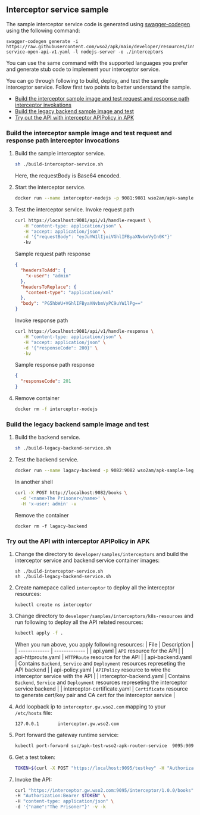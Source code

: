 ## Interceptor service sample

The sample interceptor service code is generated using [swagger-codegen](https://github.com/swagger-api/swagger-codegen) using the following command:
```
swagger-codegen generate -i https://raw.githubusercontent.com/wso2/apk/main/developer/resources/interceptor-service-open-api-v1.yaml -l nodejs-server -o ./interceptors
```
You can use the same command with the supported languages you prefer and generate stub code to implement your interceptor service.

You can go through following to build, deploy, and test the sample interceptor service. Follow first two points to better understand the sample.

- [Build the interceptor sample image and test request and response path interceptor invokations](#build-the-interceptor-sample-image-and-test-request-and-response-path-interceptor-invokations)
- [Build the legacy backend sample image and test](#build-the-interceptor-sample-image-and-test-request-and-response-path-interceptor-invokations)
- [Try out the API with interceptor APIPolicy in APK](#build-the-interceptor-sample-image-and-test-request-and-response-path-interceptor-invokations)

### Build the interceptor sample image and test request and response path interceptor invocations

1. Build the sample interceptor service.
   ```sh
   sh ./build-interceptor-service.sh
   ```
   Here, the requestBody is Base64 encoded.

2. Start the interceptor service.
   ```sh
   docker run --name interceptor-nodejs -p 9081:9081 wso2am/apk-sample-xml-interceptor-nodejs:v1.0.0
   ```

3. Test the interceptor service.
   Invoke request path 
   ```sh
   curl https://localhost:9081/api/v1/handle-request \
      -H "content-type: application/json" \
      -H "accept: application/json" \
      -d '{"requestBody": "eyJuYW1lIjoiVGhlIFByaXNvbmVyIn0K"}' 
      -kv
   ```
   Sample request path response
   ```json
   {
     "headersToAdd": {
       "x-user": "admin"
     },
     "headersToReplace": {
       "content-type": "application/xml"
     },
     "body": "PG5hbWU+VGhlIFByaXNvbmVyPC9uYW1lPg=="
   }
   ```

   Invoke response path 
   ```sh
   curl https://localhost:9081/api/v1/handle-response \
      -H "content-type: application/json" \
      -H "accept: application/json" \
      -d '{"responseCode": 200}' \
      -kv
   ```
   Sample response path response
   ```json
   {
     "responseCode": 201
   }
   ```

4. Remove container
   ```sh
   docker rm -f interceptor-nodejs
   ```

### Build the legacy backend sample image and test

1. Build the backend service.
    ```sh
    sh ./build-legacy-backend-service.sh
    ```

2. Test the backend service.
   ```sh
   docker run --name lagacy-backend -p 9082:9082 wso2am/apk-sample-legacy-backend-nodejs:v1.0.0
   ```
   
   In another shell
    ```sh
    curl -X POST http://localhost:9082/books \
      -d '<name>The Prisoner</name>' \
      -H 'x-user: admin' -v
    ```
   
   Remove the container
   ```shell
   docker rm -f lagacy-backend
   ```

### Try out the API with interceptor APIPolicy in APK 

1. Change the directory to `developer/samples/interceptors` and build the interceptor service and backend service container images:
    ```
    sh ./build-interceptor-service.sh
    sh ./build-legacy-backend-service.sh
    ```

3. Create namepace called `interceptor` to deploy all the interceptor resources:
    ```
    kubectl create ns interceptor
    ```

4. Change directory to `developer/samples/interceptors/k8s-resources` and run following to deploy all the API related resources:
    ```sh
    kubectl apply -f .
    ```
    When you run above, you apply following resources: 
    | File  | Description |
    | ------------- | ------------- |
    | api.yaml  | `API` resource for the API |
    | api-httproute.yaml  | `HTTPRoute` resource for the API |
    | api-backend.yaml | Contains `Backend`, `Service` and `Deployment` resources represeting the API backend  |
    | api-policy.yaml  | `APIPolicy` resource to wire the interceptor service with the API  |
    | interceptor-backend.yaml  | Contains `Backend`, `Service` and `Deployment` resources represeting the interceptor service backend  |
    | interceptor-certificate.yaml | `Certificate` resource to generate cert/key pair and CA cert for the interceptor service |


5. Add loopback ip to `interceptor.gw.wso2.com` mapping to your `/etc/hosts` file:
    ```
    127.0.0.1       interceptor.gw.wso2.com
    ```

6. Port forward the gateway runtime service:
    ```sh
    kubectl port-forward svc/apk-test-wso2-apk-router-service  9095:9095
    ```

7. Get a test token:
    ```sh
    TOKEN=$(curl -X POST "https://localhost:9095/testkey" -H "Authorization: Basic YWRtaW46YWRtaW4=" -k -v)
    ```

8. Invoke the API:
    ```sh
    curl "https://interceptor.gw.wso2.com:9095/interceptor/1.0.0/books" \
    -H "Authorization:Bearer $TOKEN" \
    -H "content-type: application/json" \
    -d '{"name":"The Prisoner"}' -v -k 
    ```

